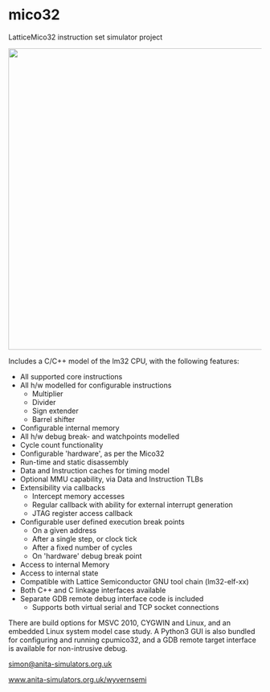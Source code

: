 # mico32

LatticeMico32 instruction set simulator project

<p align="center">
<img src="https://github.com/wyvernSemi/mico32/assets/21970031/a080e97b-14a6-4e7e-bd06-0589df087579" width=600>
</p>

Includes a C/C++ model of the lm32 CPU, with the following features:

* All supported core instructions
* All h/w modelled for configurable instructions
  - Multiplier
  - Divider
  - Sign extender
  - Barrel shifter
* Configurable internal memory
* All h/w debug break- and watchpoints modelled
* Cycle count functionality
* Configurable 'hardware', as per the Mico32
* Run-time and static disassembly
* Data and Instruction caches for timing model
* Optional MMU capability, via Data and Instruction TLBs
* Extensibility via callbacks
  - Intercept memory accesses
  - Regular callback with ability for external interrupt generation
  - JTAG register access callback
* Configurable user defined execution break points
  - On a given address
  - After a single step, or clock tick
  - After a fixed number of cycles
  - On 'hardware' debug break point
* Access to internal Memory
* Access to internal state
* Compatible with Lattice Semiconductor GNU tool chain (lm32-elf-xx)
* Both C++ and C linkage interfaces available
* Separate GDB remote debug interface code is included
  - Supports both virtual serial and TCP socket connections

There are build options for MSVC 2010, CYGWIN and Linux, and an embedded Linux system model case study. A Python3 GUI is also bundled for configuring and running cpumico32, and a GDB remote target interface is available for non-intrusive debug.

simon@anita-simulators.org.uk

www.anita-simulators.org.uk/wyvernsemi

